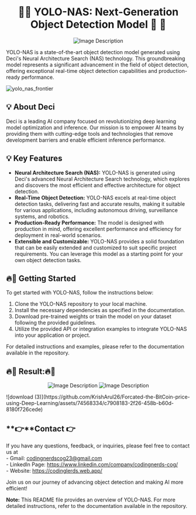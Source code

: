 
<h1 align="center">🌟🚀 YOLO-NAS: Next-Generation Object Detection Model 🌟 🚀</h1>

<p align="center">
  <img src="https://github.com/KrishArul26/Forcated-the-BitCoin-price-using-Deep-Learning/assets/74568334/cf7fed56-7c75-4bce-b098-cdb8b1e1dcca" alt="Image Description">
</p>


YOLO-NAS is a state-of-the-art object detection model generated using Deci's Neural Architecture Search (NAS) technology. This groundbreaking model represents a significant advancement in the field of object detection, offering exceptional real-time object detection capabilities and production-ready performance.

![yolo_nas_frontier](https://github.com/KrishArul26/Forcated-the-BitCoin-price-using-Deep-Learning/assets/74568334/61cd63e1-e471-483f-bf93-68593f1cf6b5)

## 💡 About Deci

Deci is a leading AI company focused on revolutionizing deep learning model optimization and inference. Our mission is to empower AI teams by providing them with cutting-edge tools and technologies that remove development barriers and enable efficient inference performance.

## 💡 Key Features

- **Neural Architecture Search (NAS):** YOLO-NAS is generated using Deci's advanced Neural Architecture Search technology, which explores and discovers the most efficient and effective architecture for object detection.
- **Real-Time Object Detection:** YOLO-NAS excels at real-time object detection tasks, delivering fast and accurate results, making it suitable for various applications, including autonomous driving, surveillance systems, and robotics.
- **Production-Ready Performance:** The model is designed with production in mind, offering excellent performance and efficiency for deployment in real-world scenarios.
- **Extensible and Customizable:** YOLO-NAS provides a solid foundation that can be easily extended and customized to suit specific project requirements. You can leverage this model as a starting point for your own object detection tasks.

## 🔥🚀 Getting Started

To get started with YOLO-NAS, follow the instructions below:

1. Clone the YOLO-NAS repository to your local machine.
2. Install the necessary dependencies as specified in the documentation.
3. Download pre-trained weights or train the model on your dataset following the provided guidelines.
4. Utilize the provided API or integration examples to integrate YOLO-NAS into your application or project.

For detailed instructions and examples, please refer to the documentation available in the repository.


## 🔥🚀 Result:🔥🚀


<p align="center">
  <img src="https://github.com/KrishArul26/Forcated-the-BitCoin-price-using-Deep-Learning/assets/74568334/cf7fed56-7c75-4bce-b098-cdb8b1e1dcca" alt="Image Description">
  <img src="https://github.com/KrishArul26/Forcated-the-BitCoin-price-using-Deep-Learning/assets/74568334/b962e158-3a2c-49f3-bba5-a44d95286a94" alt="Image Description">
</p>
![download (3)](https://github.com/KrishArul26/Forcated-the-BitCoin-price-using-Deep-Learning/assets/74568334/c7908183-2f26-458b-b60d-8180f726cede)


## **👉**Contact 👉

If you have any questions, feedback, or inquiries, please feel free to contact us at    
            - Gmail: codingnerdscog23@gmail.com   
            - LinkedIn Page: https://www.linkedin.com/company/codingnerds-cog/   
            - Website: https://codinglerds.web.app/   

Join us on our journey of advancing object detection and making AI more efficient!

**Note:** This README file provides an overview of YOLO-NAS. For more detailed instructions, refer to the documentation available in the repository.
